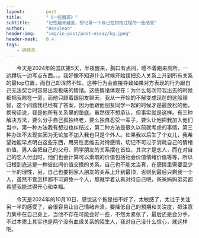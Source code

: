 ```yaml
---
layout:        post
title:         "《一些困惑》"
subtitle:      "记性越来越差，想记录一下自己在拍拖过程的一些感受"
author:        "Haauleon"
header-img:    "img/in-post/post-essay/bg.jpeg"
header-mask:   0.4
tags:
    - 碎碎念
---
```


&emsp;&emsp;今天是2024年的国庆第5天，半夜醒来，胸口有点闷，睡不着跑来厕所，一边蹲坑一边写点东西。。。我好像不知道什么时候开始误把恋人关系上升到所有关系的最top位置，而自己却浑然不知，这种行为会直接导致如果对方表现的行为跟自己无法契合时容易出现极端的情绪。这些情绪体现在：为什么每次带我出去的时候都把我晾在一旁，而他只顾着跟朋友聊天。我从一开始的不解变成现在的这般理智，这个问题我已经有了答案，因为他跟他朋友同学一起的时候才是最放松的他，换句话说，我是他所有关系里的垫底。虽然很不想承认，但事实就是这样。有三种解决方法，要么分手自己孤独终老，要么独自忍受一辈子，要么让他把我加入他们当中。第一种方法我有想过也纠结过，第二种方法是很久以前就考虑的事情，第三种办法不太现实因为无论加不加入我也只是个外人。如果我以后生了个女儿，我希望她能早点明白这些东西，用男性思维去对待感情，切记不可过于消耗自己的情绪价值，男人会把自己的父母、同学朋友的关系摆在首位，其次才是恋人，而在对自己的恋人付出时，他们也会计算可以索取的价值包括社会价值情绪价值等等，所以归根到底这是一种彼此间价值交换的关系。自己也不能太当真，在感情里需要至少一半的理性，另，自己也要把家人朋友的关系上升到最顶，否则到最后只剩我一个人，虽然不管怎样都不可避免一个人，那就学着认真对待自己吧，爸爸妈妈弟弟都希望我能过得开心和幸福。           

&emsp;&emsp;今天是2024年的10月10日，感觉这个拖是拍不好了，太敏感了，太过于关注另一半的感受了，会很容易让自己情绪奔溃，要降低自己的预期和关注度，把注意力集中在自己身上，当他不存在可能会好一些，不然太紧张了，最后还是会分手，不过本质上其实也是两个没有血缘关系的陌生人，我对自己没什么信心，就这样吧。
